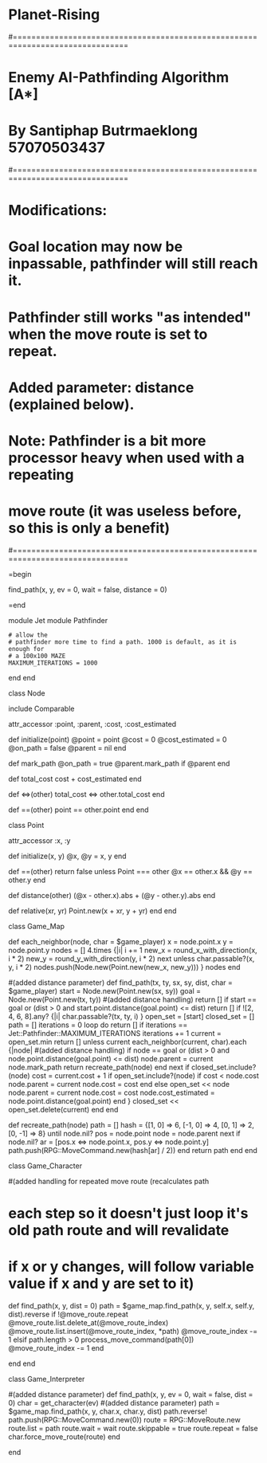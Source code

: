 # Planet-Rising
#===============================================================================
# Enemy AI-Pathfinding Algorithm [A*] 
# By Santiphap Butrmaeklong   57070503437
#===============================================================================
#
# Modifications: 
# Goal location may now be inpassable, pathfinder will still reach it.
# Pathfinder still works "as intended" when the move route is set to repeat.
# Added parameter: distance (explained below).
# Note: Pathfinder is a bit more processor heavy when used with a repeating 
# move route (it was useless before, so this is only a benefit)
#===============================================================================

=begin

find_path(x, y, ev = 0, wait = false, distance = 0)

=end

module Jet
  module Pathfinder
    
    # allow the
    # pathfinder more time to find a path. 1000 is default, as it is enough for
    # a 100x100 MAZE
    MAXIMUM_ITERATIONS = 1000
    
  end
end

class Node
  
  include Comparable

  attr_accessor :point, :parent, :cost, :cost_estimated

  def initialize(point)
    @point = point
    @cost = 0
    @cost_estimated = 0
    @on_path = false
    @parent = nil
  end

  def mark_path
    @on_path = true
    @parent.mark_path if @parent
  end
   
  def total_cost
    cost + cost_estimated
  end

  def <=>(other)
    total_cost <=> other.total_cost
  end
   
  def ==(other)
    point == other.point
  end
end

class Point
  
  attr_accessor :x, :y
  
  def initialize(x, y)
    @x, @y = x, y
  end

  def ==(other)
    return false unless Point === other
    @x == other.x && @y == other.y
  end

  def distance(other)
    (@x - other.x).abs + (@y - other.y).abs
  end

  def relative(xr, yr)
    Point.new(x + xr, y + yr)
  end
end

class Game_Map
  
  def each_neighbor(node, char = $game_player)
    x = node.point.x
    y = node.point.y
    nodes = []
    4.times {|i|
      i += 1
      new_x = round_x_with_direction(x, i * 2)
      new_y = round_y_with_direction(y, i * 2)
      next unless char.passable?(x, y, i * 2)
      nodes.push(Node.new(Point.new(new_x, new_y)))
    }
    nodes
  end
  
  #(added distance parameter)
  def find_path(tx, ty, sx, sy, dist, char = $game_player)
    start = Node.new(Point.new(sx, sy))
    goal = Node.new(Point.new(tx, ty))
    #(added distance handling)
    return [] if start == goal or (dist > 0 and start.point.distance(goal.point) <= dist)
    return [] if ![2, 4, 6, 8].any? {|i| char.passable?(tx, ty, i) }
    open_set = [start]
    closed_set = []
    path = []
    iterations = 0
    loop do
      return [] if iterations == Jet::Pathfinder::MAXIMUM_ITERATIONS
      iterations += 1
      current = open_set.min
      return [] unless current
      each_neighbor(current, char).each {|node|
        #(added distance handling)
        if node == goal or (dist > 0 and node.point.distance(goal.point) <= dist)
          node.parent = current
          node.mark_path
          return recreate_path(node)
        end
        next if closed_set.include?(node)
        cost = current.cost + 1
        if open_set.include?(node)
          if cost < node.cost
            node.parent = current
            node.cost = cost
          end
        else
          open_set << node
          node.parent = current
          node.cost = cost
          node.cost_estimated = node.point.distance(goal.point)
        end
      }
      closed_set << open_set.delete(current)
    end
  end
  
  def recreate_path(node)
    path = []
    hash = {[1, 0] => 6, [-1, 0] => 4, [0, 1] => 2, [0, -1] => 8}
    until node.nil?
      pos = node.point
      node = node.parent
      next if node.nil?
      ar = [pos.x <=> node.point.x, pos.y <=> node.point.y]
      path.push(RPG::MoveCommand.new(hash[ar] / 2))
    end
    return path
  end
end

class Game_Character
  
  #(added handling for repeated move route (recalculates path 
  # each step so it doesn't just loop it's old path route and will revalidate  
  # if x or y changes, will follow variable value if x and y are set to it)
  def find_path(x, y, dist = 0)
    path = $game_map.find_path(x, y, self.x, self.y, dist).reverse
    if !@move_route.repeat
      @move_route.list.delete_at(@move_route_index)
      @move_route.list.insert(@move_route_index, *path)
      @move_route_index -= 1
    elsif path.length > 0
      process_move_command(path[0])
      @move_route_index -= 1
    end
    
  end
end

class Game_Interpreter
  
  #(added distance parameter)
  def find_path(x, y, ev = 0, wait = false, dist = 0)
    char = get_character(ev)
    #(added distance parameter)
    path = $game_map.find_path(x, y, char.x, char.y, dist)
    path.reverse!
    path.push(RPG::MoveCommand.new(0))
    route = RPG::MoveRoute.new
    route.list = path
    route.wait = wait
    route.skippable = true
    route.repeat = false
    char.force_move_route(route)
  end
  
end
